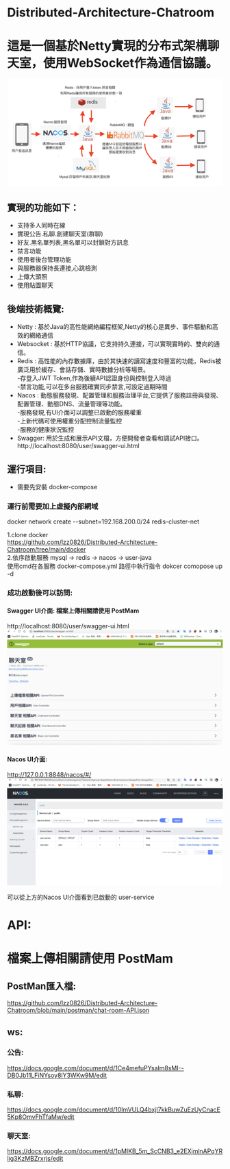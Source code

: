 # Distributed-Architecture-Chatroom

# 這是一個基於Netty實現的分布式架構聊天室，使用WebSocket作為通信協議。

![image](https://github.com/lzz0826/Distributed-Architecture-Chatroom/blob/main/images/003.png)


## 實現的功能如下：
- 支持多人同時在線<br />
- 實現公告.私聊.創建聊天室(群聊)<br />
- 好友.黑名單列表,黑名單可以封鎖對方訊息<br />
- 禁言功能<br />
- 使用者後台管理功能<br />
- 與服務器保持長連接,心跳檢測<br />
- 上傳大頭照<br />
- 使用貼圖聊天<br />

## 後端技術概覽:

-  Netty : 基於Java的高性能網絡編程框架,Netty的核心是異步、事件驅動和高效的網絡通信<br />
-  Websocket : 基於HTTP協議，它支持持久連接，可以實現實時的、雙向的通信。<br />
-  Redis : 高性能的內存數據庫，由於其快速的讀寫速度和豐富的功能，Redis被廣泛用於緩存、會話存儲、實時數據分析等場景。<br />
-存登入JWT Token,作為後續API認證身份與控制登入時過<br />
-禁言功能,可以在多台服務確實同步禁言,可設定過期時間<br />
-  Nacos : 動態服務發現、配置管理和服務治理平台,它提供了服務註冊與發現、配置管理、動態DNS、流量管理等功能。<br />
-服務發現,有UI介面可以調整已啟動的服務權重<br />
-上新代碼可使用權重分配控制流量監控<br />
-服務的健康狀況監控<br />
-  Swagger: 用於生成和展示API文檔，方便開發者查看和調試API接口。<br />
http://localhost:8080/user/swagger-ui.html

## 運行項目:
* 需要先安裝 docker-compose<br />

### 運行前需要加上虛擬內部網域
docker network create --subnet=192.168.200.0/24 redis-cluster-net<br />

1.clone docker<br />
  https://github.com/lzz0826/Distributed-Architecture-Chatroom/tree/main/docker <br />
2.依序啟動服務 mysql -> redis -> nacos -> user-java <br />
使用cmd在各服務 docker-compose.yml 路徑中執行指令 dokcer comopose up -d <br />

### 成功啟動後可以訪問:

#### Swagger UI介面: 檔案上傳相關請使用 PostMam
http://localhost:8080/user/swagger-ui.html <br />
![image](https://github.com/lzz0826/Distributed-Architecture-Chatroom/blob/main/images/002.png)

#### Nacos UI介面:
http://127.0.0.1:8848/nacos/#/ <br />
![image](https://github.com/lzz0826/Distributed-Architecture-Chatroom/blob/main/images/001.png)

可以從上方的Nacos UI介面看到已啟動的 user-service

# API:
# 檔案上傳相關請使用 PostMam
## PostMan匯入檔: <br />
https://github.com/lzz0826/Distributed-Architecture-Chatroom/blob/main/postman/chat-room-API.json <br />

## ws: <br />
### 公告: <br />
https://docs.google.com/document/d/1Ce4mefuPYsalm8sMI--DB0Jb11LFiNYsoy8lY3WKw9M/edit <br />
### 私聊: <br />
https://docs.google.com/document/d/10lmVULQ4bxjI7kkBuwZuEzUyCnacE5Kp8OmvFhTfaMw/edit <br />
### 聊天室: <br />
https://docs.google.com/document/d/1pMlKB_5m_ScCNB3_e2EXjmlnAPqYRlig3KzMBZrxrjs/edit <br />



 









